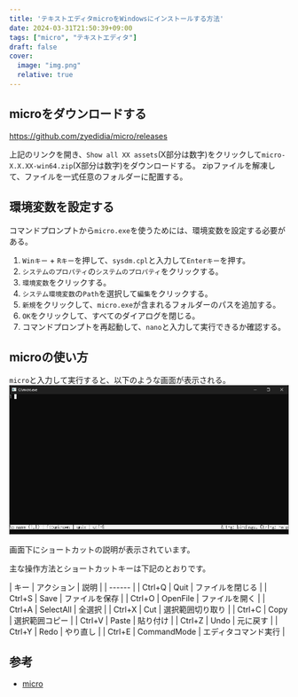 ```yaml
---
title: 'テキストエディタmicroをWindowsにインストールする方法'
date: 2024-03-31T21:50:39+09:00
tags: ["micro", "テキストエディタ"]
draft: false
cover:
  image: "img.png"
  relative: true
---
```


## microをダウンロードする
https://github.com/zyedidia/micro/releases

上記のリンクを開き、`Show all XX assets`(X部分は数字)をクリックして`micro-X.X.XX-win64.zip`(X部分は数字)をダウンロードする。
zipファイルを解凍して、ファイルを一式任意のフォルダーに配置する。

## 環境変数を設定する
コマンドプロンプトから`micro.exe`を使うためには、環境変数を設定する必要がある。

1. `Winキー` + `Rキー`を押して、`sysdm.cpl`と入力して`Enterキー`を押す。
2. `システムのプロパティ`の`システムのプロパティ`をクリックする。
3. `環境変数`をクリックする。
4. `システム環境変数`の`Path`を選択して`編集`をクリックする。
5. `新規`をクリックして、`micro.exe`が含まれるフォルダーのパスを追加する。
6. `OK`をクリックして、すべてのダイアログを閉じる。
7. コマンドプロンプトを再起動して、`nano`と入力して実行できるか確認する。

## microの使い方

`micro`と入力して実行すると、以下のような画面が表示される。
![img_3.png](img_3.png)

画面下にショートカットの説明が表示されています。

主な操作方法とショートカットキーは下記のとおりです。

| キー   | アクション | 説明 | 
| ------ | 
| Ctrl+Q | Quit | ファイルを閉じる | 
| Ctrl+S | Save | ファイルを保存 | 
| Ctrl+O | OpenFile | ファイルを開く | 
| Ctrl+A | SelectAll | 全選択 | 
| Ctrl+X | Cut | 選択範囲切り取り | 
| Ctrl+C | Copy | 選択範囲コピー | 
| Ctrl+V | Paste | 貼り付け | 
| Ctrl+Z | Undo | 元に戻す | 
| Ctrl+Y | Redo | やり直し | 
| Ctrl+E | CommandMode | エディタコマンド実行 | 

## 参考
- [micro](https://micro-editor.github.io/)